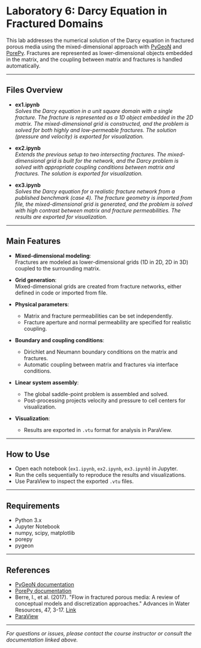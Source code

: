 # Laboratory 6: Darcy Equation in Fractured Domains

This lab addresses the numerical solution of the Darcy equation in fractured porous media using the mixed-dimensional approach with [PyGeoN](https://github.com/compgeo-mox/pygeon) and [PorePy](https://github.com/pmgbergen/porepy). Fractures are represented as lower-dimensional objects embedded in the matrix, and the coupling between matrix and fractures is handled automatically.

---

## Files Overview

- **ex1.ipynb**  
  *Solves the Darcy equation in a unit square domain with a single fracture. The fracture is represented as a 1D object embedded in the 2D matrix. The mixed-dimensional grid is constructed, and the problem is solved for both highly and low-permeable fractures. The solution (pressure and velocity) is exported for visualization.*

- **ex2.ipynb**  
  *Extends the previous setup to two intersecting fractures. The mixed-dimensional grid is built for the network, and the Darcy problem is solved with appropriate coupling conditions between matrix and fractures. The solution is exported for visualization.*

- **ex3.ipynb**  
  *Solves the Darcy equation for a realistic fracture network from a published benchmark (case 4). The fracture geometry is imported from file, the mixed-dimensional grid is generated, and the problem is solved with high contrast between matrix and fracture permeabilities. The results are exported for visualization.*

---

## Main Features

- **Mixed-dimensional modeling**:  
  Fractures are modeled as lower-dimensional grids (1D in 2D, 2D in 3D) coupled to the surrounding matrix.

- **Grid generation**:  
  Mixed-dimensional grids are created from fracture networks, either defined in code or imported from file.

- **Physical parameters**:  
  - Matrix and fracture permeabilities can be set independently.
  - Fracture aperture and normal permeability are specified for realistic coupling.

- **Boundary and coupling conditions**:  
  - Dirichlet and Neumann boundary conditions on the matrix and fractures.
  - Automatic coupling between matrix and fractures via interface conditions.

- **Linear system assembly**:  
  - The global saddle-point problem is assembled and solved.
  - Post-processing projects velocity and pressure to cell centers for visualization.

- **Visualization**:  
  - Results are exported in `.vtu` format for analysis in ParaView.

---

## How to Use

- Open each notebook (`ex1.ipynb`, `ex2.ipynb`, `ex3.ipynb`) in Jupyter.
- Run the cells sequentially to reproduce the results and visualizations.
- Use ParaView to inspect the exported `.vtu` files.

---

## Requirements

- Python 3.x
- Jupyter Notebook
- numpy, scipy, matplotlib
- porepy
- pygeon

---

## References

- [PyGeoN documentation](https://github.com/compgeo-mox/pygeon)
- [PorePy documentation](https://github.com/pmgbergen/porepy)
- Berre, I., et al. (2017). "Flow in fractured porous media: A review of conceptual models and discretization approaches." Advances in Water Resources, 47, 3-17. [Link](https://www.sciencedirect.com/science/article/pii/S0309170817300143)
- [ParaView](https://www.paraview.org/)

---

*For questions or issues, please contact the course instructor or consult the documentation linked above.*